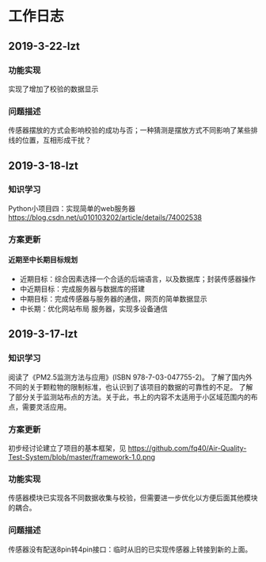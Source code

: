 # 工作日志

## 2019-3-22-lzt
### 功能实现
  实现了增加了校验的数据显示
### 问题描述
  传感器摆放的方式会影响校验的成功与否；一种猜测是摆放方式不同影响了某些排线的位置，互相形成干扰？

## 2019-3-18-lzt

### 知识学习
  Python小项目四：实现简单的web服务器 https://blog.csdn.net/u010103202/article/details/74002538
### 方案更新
#### 近期至中长期目标规划
 - 近期目标：综合因素选择一个合适的后端语言，以及数据库；封装传感器操作
 - 中近期目标：完成服务器与数据库的搭建
 - 中期目标：完成传感器与服务器的通信，网页的简单数据显示
 - 中长期：优化网站布局 服务器，实现多设备通信

## 2019-3-17-lzt

### 知识学习
  阅读了《PM2.5监测方法与应用》(ISBN 978-7-03-047755-2)。
  了解了国内外不同的关于颗粒物的限制标准，也认识到了该项目的数据的可靠性的不足。
  了解了部分关于监测站布点的方法。关于此，书上的内容不太适用于小区域范围内的布点，需要灵活应用。
### 方案更新
  初步经讨论建立了项目的基本框架，见 https://github.com/fq40/Air-Quality-Test-System/blob/master/framework-1.0.png
### 功能实现
  传感器模块已实现各不同数据收集与校验，但需要进一步优化以方便后面其他模块的耦合。
### 问题描述
  传感器没有配送8pin转4pin接口：临时从旧的已实现传感器上转接到新的上面。

